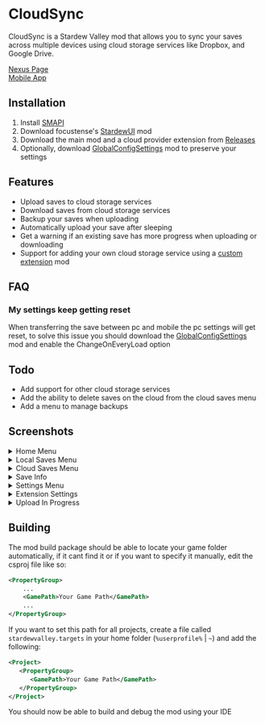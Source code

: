 # CloudSync
CloudSync is a Stardew Valley mod that allows you to sync your saves across multiple devices using cloud storage services like Dropbox, and Google Drive.

[Nexus Page](https://www.nexusmods.com/stardewvalley/mods/33421)
<br/>
[Mobile App](https://github.com/FawazTakahji/CloudSync-Mobile)

## Installation
1. Install [SMAPI](https://smapi.io)
2. Download focustense's [StardewUI](https://github.com/focustense/StardewUI) mod
3. Download the main mod and a cloud provider extension from [Releases](https://github.com/FawazTakahji/CloudSync/releases)
4. Optionally, download [GlobalConfigSettings](https://github.com/Gaphodil/GlobalConfigSettings) mod to preserve your settings

## Features
- Upload saves to cloud storage services
- Download saves from cloud storage services
- Backup your saves when uploading
- Automatically upload your save after sleeping
- Get a warning if an existing save has more progress when uploading or downloading
- Support for adding your own cloud storage service using a [custom extension](https://github.com/FawazTakahji/CloudSync/tree/main/ExampleExtension) mod

## FAQ
### My settings keep getting reset
When transferring the save between pc and mobile the pc settings will get reset, to solve this issue you should download the [GlobalConfigSettings](https://github.com/Gaphodil/GlobalConfigSettings) mod and enable the ChangeOnEveryLoad option

## Todo
- Add support for other cloud storage services
- Add the ability to delete saves on the cloud from the cloud saves menu
- Add a menu to manage backups

## Screenshots
<details>
  <summary>Home Menu</summary>

  ![Home Menu](assets/screenshots/Home.png)
</details>
<details>
  <summary>Local Saves Menu</summary>

  ![Local Saves Menu](assets/screenshots/LocalSaves.png)
</details>
<details>
  <summary>Cloud Saves Menu</summary>

  ![Cloud Saves Menu](assets/screenshots/CloudSaves.png)
</details>
<details>
  <summary>Save Info</summary>

  ![Save Info](assets/screenshots/SaveInfo.png)
</details>
<details>
  <summary>Settings Menu</summary>

  ![Settings Menu](assets/screenshots/Settings.png)
</details>
<details>
  <summary>Extension Settings</summary>

  ![Extension Settings](assets/screenshots/ExtensionSettings.png)
</details>
<details>
  <summary>Upload In Progress</summary>

  ![Upload In Progress](assets/screenshots/UploadInProgress.png)
</details>

## Building
The mod build package should be able to locate your game folder automatically, if it cant find it or if you want to specify it manually, edit the csproj file like so:
```xml
<PropertyGroup>
    ...
    <GamePath>Your Game Path</GamePath>
    ...
</PropertyGroup>
```
If you want to set this path for all projects, create a file called `stardewvalley.targets` in your home folder (`%userprofile%` | `~`) and add the following:
```xml
<Project>
   <PropertyGroup>
      <GamePath>Your Game Path</GamePath>
   </PropertyGroup>
</Project>
```

You should now be able to build and debug the mod using your IDE
